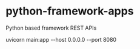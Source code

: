 # python-framework-apps
Python based framework REST APIs

<!-- Set-ExecutionPolicy -Scope Process -ExecutionPolicy Bypass -->
uvicorn main:app --host 0.0.0.0 --port 8080